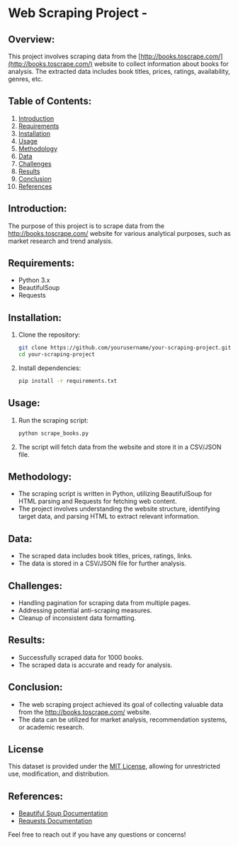 # Web Scraping Project -

## Overview:
This project involves scraping data from the [http://books.toscrape.com/](http://books.toscrape.com/) website to collect information about books for analysis. The extracted data includes book titles, prices, ratings, availability, genres, etc.

## Table of Contents:
1. [Introduction](#introduction)
2. [Requirements](#requirements)
3. [Installation](#installation)
4. [Usage](#usage)
5. [Methodology](#methodology)
6. [Data](#data)
7. [Challenges](#challenges)
8. [Results](#results)
9. [Conclusion](#conclusion)
10. [References](#references)

## Introduction:
The purpose of this project is to scrape data from the http://books.toscrape.com/ website for various analytical purposes, such as market research and trend analysis.

## Requirements:
- Python 3.x
- BeautifulSoup
- Requests

## Installation:
1. Clone the repository:
   ```bash
   git clone https://github.com/yourusername/your-scraping-project.git
   cd your-scraping-project
   ```

2. Install dependencies:
   ```bash
   pip install -r requirements.txt
   ```

## Usage:
1. Run the scraping script:
   ```bash
   python scrape_books.py
   ```

2. The script will fetch data from the website and store it in a CSV/JSON file.

## Methodology:
- The scraping script is written in Python, utilizing BeautifulSoup for HTML parsing and Requests for fetching web content.
- The project involves understanding the website structure, identifying target data, and parsing HTML to extract relevant information.

## Data:
- The scraped data includes book titles, prices, ratings, links.
- The data is stored in a CSV/JSON file for further analysis.

## Challenges:
- Handling pagination for scraping data from multiple pages.
- Addressing potential anti-scraping measures.
- Cleanup of inconsistent data formatting.

## Results:
- Successfully scraped data for 1000 books.
- The scraped data is accurate and ready for analysis.
  
## Conclusion:
- The web scraping project achieved its goal of collecting valuable data from the http://books.toscrape.com/ website.
- The data can be utilized for market analysis, recommendation systems, or academic research.

## License
This dataset is provided under the [MIT License](LICENSE), allowing for unrestricted use, modification, and distribution.

## References:
- [Beautiful Soup Documentation](https://www.crummy.com/software/BeautifulSoup/bs4/doc/)
- [Requests Documentation](https://docs.python-requests.org/en/latest/)

Feel free to reach out if you have any questions or concerns!
